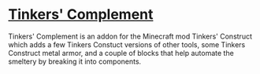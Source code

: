 # [Tinkers' Complement](https://minecraft.curseforge.com/projects/tinkers-complement)

Tinkers' Complement is an addon for the Minecraft mod Tinkers' Construct which adds a few Tinkers Constuct versions of other tools, some Tinkers Construct metal armor, and a couple of blocks that help automate the smeltery by breaking it into components.
